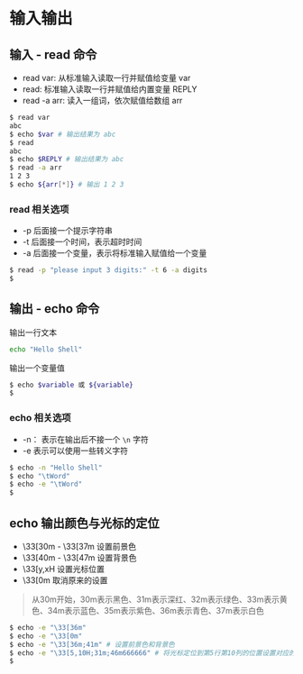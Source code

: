 # 输入输出

## 输入 - read 命令

* read var: 从标准输入读取一行并赋值给变量 var
* read: 标准输入读取一行并赋值给内置变量 REPLY
* read -a arr: 读入一组词，依次赋值给数组 arr

```sh
$ read var
abc
$ echo $var # 输出结果为 abc
$ read
abc
$ echo $REPLY # 输出结果为 abc
$ read -a arr
1 2 3
$ echo ${arr[*]} # 输出 1 2 3
```

### read 相关选项

* -p 后面接一个提示字符串
* -t 后面接一个时间，表示超时时间
* -a 后面接一个变量，表示将标准输入赋值给一个变量
  
```sh
$ read -p "please input 3 digits:" -t 6 -a digits
$
```

## 输出 - echo 命令

输出一行文本

```sh
echo "Hello Shell"
```

输出一个变量值

```sh
$ echo $variable 或 ${variable}
$
```

### echo 相关选项

* -n： 表示在输出后不接一个 `\n` 字符
* -e 表示可以使用一些转义字符
  
```sh
$ echo -n "Hello Shell"
$ echo "\tWord"
$ echo -e "\tWord"
$
```

## echo 输出颜色与光标的定位

* \33[30m - \33[37m 设置前景色
* \33[40m - \33[47m 设置背景色
* \33[y,xH 设置光标位置
* \33[0m 取消原来的设置

> 从30m开始，30m表示黑色、31m表示深红、32m表示绿色、33m表示黄色、34m表示蓝色、35m表示紫色、36m表示青色、37m表示白色

```sh
$ echo -e "\33[36m"
$ echo -e "\33[0m"
$ echo -e "\33[36m;41m" # 设置前景色和背景色
$ echo -e "\33[5,10H;31m;46m666666" # 将光标定位到第5行第10列的位置设置对应的前景色和背景色
$
```
